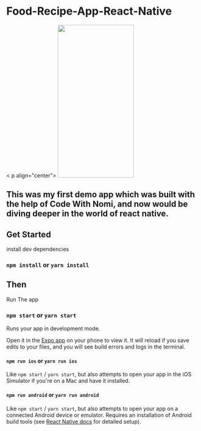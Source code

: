 # Food-Recipe-App-React-Native
< p align="center">
<img src="https://github.com/animesh30-dev/react-native-food-delivery-app/assets/146109979/84c2d324-004c-4362-9de5-acdd0662cc09" width="200" height="400" />
</p>
 
## This was my first demo app which was built with the help of Code With Nomi, and now would be diving deeper in the world of react native.    

## Get Started

install dev dependencies

### `npm install` or `yarn install`

## Then

Run The app

### `npm start` or `yarn start`

Runs your app in development mode.

Open it in the [Expo app](https://expo.io) on your phone to view it. It will reload if you save edits to your files, and you will see build errors and logs in the terminal.

#### `npm run ios` or `yarn run ios`

Like `npm start` / `yarn start`, but also attempts to open your app in the iOS Simulator if you're on a Mac and have it installed.

#### `npm run android` or `yarn run android`

Like `npm start` / `yarn start`, but also attempts to open your app on a connected Android device or emulator. Requires an installation of Android build tools (see [React Native docs](https://facebook.github.io/react-native/docs/getting-started.html) for detailed setup).

<br />






